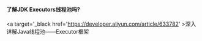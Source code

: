 #### 了解JDK Executors线程池吗?
<a target='_black href='https://developer.aliyun.com/article/633782' >深入详解Java线程池——Executor框架</a>

